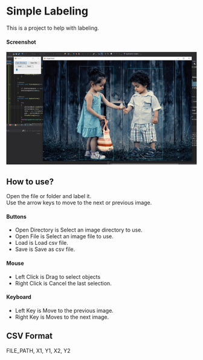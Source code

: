 Simple Labeling
===============

This is a project to help with labeling.

#### Screenshot
![Label Tool](./images/img.png)

How to use?
----------
Open the file or folder and label it.<br>
Use the arrow keys to move to the next or previous image.

#### Buttons
- Open Directory is Select an image directory to use.
- Open File is Select an image file to use.
- Load is Load csv file.
- Save is Save as csv file.

#### Mouse
- Left Click is Drag to select objects
- Right Click is Cancel the last selection.

#### Keyboard
- Left Key is Move to the previous image.
- Right Key is Moves to the next image.

CSV Format
----------
FILE_PATH, X1, Y1, X2, Y2

